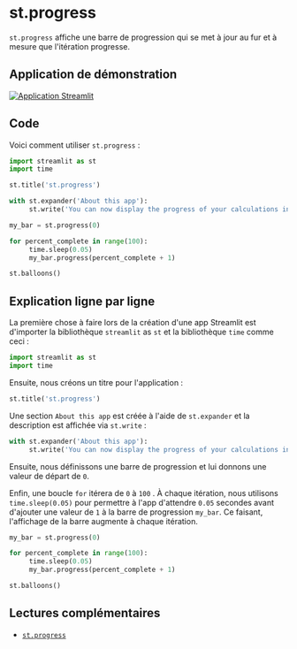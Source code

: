 # st.progress

`st.progress` affiche une barre de progression qui se met à jour au fur et à mesure que l'itération progresse.

## Application de démonstration

[![Application Streamlit](https://static.streamlit.io/badges/streamlit_badge_black_white.svg)](https://share.streamlit.io/dataprofessor/st.progress/)

## Code
Voici comment utiliser `st.progress` :

```python
import streamlit as st
import time

st.title('st.progress')

with st.expander('About this app'):
     st.write('You can now display the progress of your calculations in a Streamlit app with the `st.progress` command.')

my_bar = st.progress(0)

for percent_complete in range(100):
     time.sleep(0.05)
     my_bar.progress(percent_complete + 1)

st.balloons()
```

## Explication ligne par ligne
La première chose à faire lors de la création d'une app Streamlit est d'importer la bibliothèque `streamlit` as `st` et la bibliothèque `time` comme ceci :

```python
import streamlit as st
import time
```

Ensuite, nous créons un titre pour l'application :
```python
st.title('st.progress')
```

Une section `About this app` est créée à l'aide de `st.expander` et la description est affichée via `st.write` :

```python
with st.expander('About this app'):
     st.write('You can now display the progress of your calculations in a Streamlit app with the `st.progress` command.')
```

Ensuite, nous définissons une barre de progression et lui donnons une valeur de départ de `0`.

Enfin, une boucle `for` itérera de `0` à `100` . À chaque itération, nous utilisons `time.sleep(0.05)` pour permettre à l'app d'attendre `0.05` secondes avant d'ajouter une valeur de `1` à la barre de progression `my_bar`. Ce faisant, l'affichage de la barre augmente à chaque itération.

```python
my_bar = st.progress(0)

for percent_complete in range(100):
     time.sleep(0.05)
     my_bar.progress(percent_complete + 1)

st.balloons()
```

## Lectures complémentaires
- [`st.progress`](https://docs.streamlit.io/library/api-reference/status/st.progress)